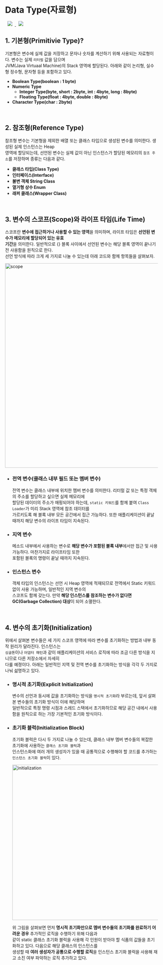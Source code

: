 # Data Type(자료형)
<a href="http://melonicedlatte.com/">
    <img src="https://img.shields.io/badge/Java-red"
        style="height : auto; margin-left : 8px; margin-right : 8px;"/>
    <img src="https://img.shields.io/badge/DataType-orange"
        style="height : auto; margin-left : 8px; margin-right : 8px;"/>
</a>


## 1. 기본형(Primitivie Type)?
  기본형은 변수에 실제 값을 저장하고 문자나 숫자를 계산하기 위해 사용되는 자료형이다. 변수는 실제 `리터럴` 값을 담으며  
  JVM(Java Virtuaal Machine)의 Stack 영역에 할당된다. 아래와 같이 논리형, 실수형 정수형, 문자형 등을 포함하고 있다.  
  
  * **Boolean Type(boolean : 1 byte)**
  * **Numeric Type**
    * **Integer Type(byte, short : 2byte, int : 4byte, long : 8byte)**
    * **Floating Type(float : 4byte, double : 8byte)**
  * **Character Type(char : 2byte)**

<br>

## 2. 참조형(Reference Type)
  참조형 변수는 기본형을 제외한 배열 또는 클래스 타입으로 생성된 변수를 의미한다. 생성된 실제 인스턴스는 Heap   
  영역에 할당되는데, 선언된 변수는 실제 값이 아닌 인스턴스가 할당된 메모리의 `참조 주소`를 저장하며 종류는 다음과 같다.  
  * **클래스 타입(Class Type)**
  * **인터페이스(Interface)**
  * **불변 객체 String Class**
  * **열거형 상수 Enum**
  * **래퍼 클래스(Wrapper Class)**

<br>

## 3. 변수의 스코프(Scope)와 라이프 타임(Life Time)
  스코프란 **변수에 접근하거나 사용할 수 있는 영역**을 의미하며, 라이프 타임은 **선언된 변수가 메모리에 할당되어 있는 유효  
  기간**을 의미한다. 일반적으로 {} 블록 사이에서 선언된 변수는 해당 블록 영역이 끝나기 전 사용함을 원칙으로 한다.  
  선언 방식에 따라 크게 세 가지로 나눌 수 있는데 아래 코드와 함께 항목들을 살펴보자.    

  <img width="674" alt="scope" src="https://user-images.githubusercontent.com/78818063/166433065-2bf5dcde-2d5b-4036-8720-15662161a896.png">

* ### 전역 변수(클래스 내부 필드 또는 멤버 변수) ###
  전역 변수는 클래스 내부에 위치한 멤버 변수를 의미한다. 리터럴 값 또는 특정 객체의 주소를 할당하고 싶으면 실제 메모리에  
  할당된 데이터의 주소가 매핑되어야 하는데, `static 키워드`를 함께 붙여 `Class Loader`가 미리 Stack 영역에 참조 데이터를  
  가르키도록 해 블록 내부 모든 공간에서 접근 가능하다. 또한 애플리케이션이 끝날 때까지 해당 변수의 라이프 타임이 지속된다.

* ### 지역 변수 ###
  메소드 내부에서 사용하는 변수로 **해당 변수가 포함된 블록 내부**에서만 접근 및 사용 가능하다. 마찬가지로 라이프타임 또한  
  포함된 블록의 명령이 끝날 때까지 지속된다.

* ### 인스턴스 변수 ###
  객체 타입의 인스턴스는 선언 시 Heap 영역에 적재되므로 전역에서 Static 키워드 없이 사용 가능하며, 일반적인 지역 변수의  
  스코프도 함께 갖는다. 만약 **해당 인스턴스를 참조하는 변수가 없다면 GC(Garbage Collection) 대상**이 되어 소멸한다.  
  
<br>

## 4. 변수의 초기화(Initialization)
  위에서 살펴본 변수들은 세 가지 스코프 영역에 따라 변수를 초기화하는 방법과 내부 동작 원리가 달라진다. 인스턴스는  
  `싱글톤`이나 `어댑터 패턴`과 같이 애플리케이션의 서비스 로직에 따라 조금 다른 방식을 지니므로 다른 저장소에서 자세히  
  다룰 예졍이다. 아래는 일반적인 지역 및 전역 변수를 초기화하는 방식을 각각 두 가지로 나눠 섦명하고 있다.  

* ### 명시적 초기화(Explicit Initialization) ###
  변수의 선언과 동시에 값을 초기화하는 방식을 `명시적 초기화`라 부르는데, 앞서 살펴본 변수들의 초기화 방식이 이에 해당하며  
  일반적으로 특정 명령 시점과 스레드 스택에서 초기화하므로 해당 공간 내에서 사용함을 원칙으로 하는 가장 기본적인 초기화 방식이다.  
  
* ### 초기화 블럭(Initialization Block) ###
  초기화 블럭은 다시 두 가지로 나눌 수 있는데, 클래스 내부 멤버 변수들의 복잡한 초기화에 사용하는 `클래스 초기화 블럭`과  
  인스턴스화에 여러 개의 생성자가 있을 때 공통적으로 수행해야 할 코드를 추가하는 `인스턴스 초기화 블럭`이 있다.  

  <img width="512" alt="initialization" src="https://user-images.githubusercontent.com/78818063/166439626-a4f9d7b0-2005-4b12-b7b8-e7edcf89745b.png">
  
  위 그림을 살펴보면 먼저 **명시적 초기화만으로 멤버 변수들의 초기화를 완료하기 어려운 경우** 추가적인 로직을 수행하기 위해 다음과  
  같이 static 클래스 초기화 블럭을 사용해 각 인원이 받아야 할 식품의 값들을 초기화하고 있다. 다음으로 해당 클래스의 인스턴스를  
  생성할 때 **여러 생성자가 공통으로 수행할 로직**을 인스턴스 초기화 블럭을 사용해 재고 소진 여부 파악하는 로직 추가하고 있다.    